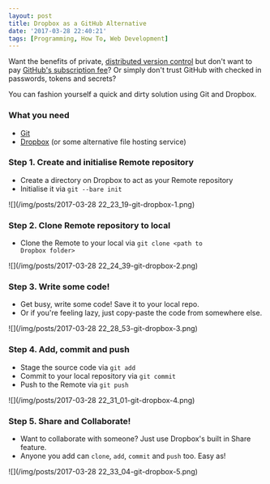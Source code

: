 ```yaml
---
layout: post
title: Dropbox as a GitHub Alternative
date: '2017-03-28 22:40:21'
tags: [Programming, How To, Web Development]
---
```


Want the benefits of private, <a href="https://en.wikipedia.org/wiki/Distributed_version_control" target="_blank">distributed version control</a> but don't want to pay <a href="https://github.com/pricing" target="_blank">GitHub's subscription fee</a>? Or simply don't trust GitHub with checked in passwords, tokens and secrets?

You can fashion yourself a quick and dirty solution using Git and Dropbox.


### What you need

* <a href="https://git-scm.com/downloads" target="_blank">Git</a>
* <a href="https://www.dropbox.com" target="_blank">Dropbox</a> (or some alternative file hosting service)

### Step 1. Create and initialise Remote repository
 
* Create a directory on Dropbox to act as your Remote repository
* Initialise it via <code>git --bare init</code>

![](/img/posts/2017-03-28 22_23_19-git-dropbox-1.png)

### Step 2. Clone Remote repository to local

* Clone the Remote to your local via <code>git clone &lt;path to Dropbox folder&gt;</code>

![](/img/posts/2017-03-28 22_24_39-git-dropbox-2.png)

### Step 3. Write some code!
 
* Get busy, write some code! Save it to your local repo.
* Or if you're feeling lazy, just copy-paste the code from somewhere else.

![](/img/posts/2017-03-28 22_28_53-git-dropbox-3.png)

### Step 4. Add, commit and push
 
* Stage the source code via <code>git add</code>
* Commit to your local repository via <code>git commit</code>
* Push to the Remote via <code>git push</code>

![](/img/posts/2017-03-28 22_31_01-git-dropbox-4.png)

### Step 5. Share and Collaborate!

* Want to collaborate with someone? Just use Dropbox's built in Share feature.
* Anyone you add can <code>clone</code>, <code>add</code>, <code>commit</code> and <code>push</code> too. Easy as!

![](/img/posts/2017-03-28 22_33_04-git-dropbox-5.png)
